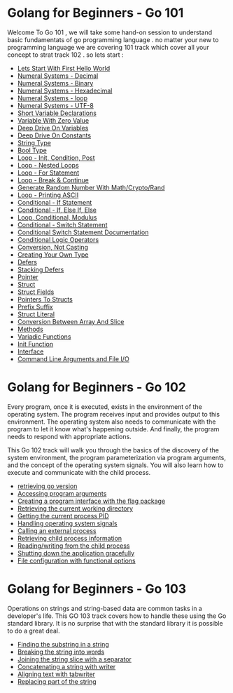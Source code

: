 # Golang for Beginners - Go 101 

Welcome To Go 101 , we will take some hand-on session to understand basic fundamentats of go programming language . no matter your new to programming language we are covering 101 track which cover all your concept to strat track 102 . 
so lets start : 

- [Lets Start With First Hello World](./hello-world.md)
- [Numeral Systems - Decimal](./Decimal.md)
- [Numeral Systems - Binary](./binary_go.md)
- [Numeral Systems - Hexadecimal](./Hexadecimal.md)
- [Numeral Systems - loop](./Numeral-systems-using-loop.md)
- [Numeral Systems - UTF-8](./UTF-8.md)
- [Short Variable Declarations](./Short_variable_declarations.md)
- [Variable With Zero Value](./variable_with_zero_value.md)
- [Deep Drive On Variables](./Deep_Drive_variable.md)
- [Deep Drive On Constants](./deep_drive_Constants.md)
- [String Type](./String_Type.md)
- [Bool Type](./BoolType.md)
- [Loop - Init, Condition, Post]()
- [Loop - Nested Loops](./NestedLoop.md)
- [Loop - For Statement](./loop_for_statement.md) 
- [Loop - Break & Continue](./Loop_Break_Continue.md)
- [Generate Random Number With Math/Crypto/Rand](./random_number_crypto.md)
- [Loop - Printing ASCII](./loop_Printing_ASCII.md)
- [Conditional - If Statement](./Conditional_If_Statement.md)
- [Conditional - If, Else If, Else](./conditional-if-else_statement.md) 
- [Loop, Conditional, Modulus](./Loop_Conditional_Modulus.md)
- [Conditional - Switch Statement](./Conditional_Switch_Statement.md)
- [Conditional Switch Statement Documentation](./Conditional_Switch_Statement_Documentation.md)
- [Conditional Logic Operators](./Conditional_Logic_Operators.md)
- [Conversion, Not Casting](./Conversion_Not_Casting.md) 
- [Creating Your Own Type](./Creating_Your_Own_Type.md)
- [Defers](./Defer_go.md)
- [Stacking Defers](./stacking_defers.md)
- [Pointer](./pointer_golang.md)
- [Struct](./Structs.md)
- [Struct Fields](./Struct_Fields.md)
- [Pointers To Structs](./Pointers_to_structs.md)
- [Prefix Suffix](./Prefix_Suffix.md)
- [Struct Literal](./struct_literal.md)
- [Conversion Between Array And Slice](./Conversion_between_array_and_slice.md)
- [Methods](./what_is_methods.md) 
- [Variadic Functions](./Go_Variadic_functions.md)
- [Init Function](./Init_Func.md)
- [Interface](./interface_Go.md)
- [Command Line Arguments and File I/O](./CLI_File_Arg.md)

# Golang for Beginners - Go 102  

Every program, once it is executed, exists in the environment of the operating system. The program receives input and provides output to this environment. The operating system also needs to communicate with the program to let it know what's happening outside. And finally, the program needs to respond with appropriate actions. 

This Go 102 track will walk you through the basics of the discovery of the system environment, the program parameterization via program arguments, and the concept of the operating system signals. You will also learn how to execute and communicate with the child process.

- [retrieving go version](./retrieving_go_version.md)
- [Accessing program arguments](./Accessing_program_arguments.md)
- [Creating a program interface with the flag package](./Creating_a_program_interface_with_the_flag_package.md)
- [Retrieving the current working directory](./current_directory.md)
- [Getting the current process PID](./get_current_pid.md)
- [Handling operating system signals](./OS_singnals.md) 
- [Calling an external process](./call_external_process.md)
- [Retrieving child process information](./child_process_info.md)
- [Reading/writing from the child process](./read_write_child_proc.md)
- [Shutting down the application gracefully](./shut_down_application.md)
- [File configuration with functional options](./file_config_func.md)

# Golang for Beginners - Go 103 

Operations on strings and string-based data are common tasks in a developer's life. This GO 103 track  covers how to handle these using the Go standard library. It is no surprise that with the standard library it is possible to do a great deal.

- [Finding the substring in a string](./find_substring_string.md)
- [Breaking the string into words](./break_string_into_words.md)
- [Joining the string slice with a separator](./joining_string_slice_separator.md)
- [Concatenating a string with writer](./concat_string_writer.md)
- [Aligning text with tabwriter](./align_text_with_tabwriter.md)
- [Replacing part of the string](./replacing_part_string.md)

